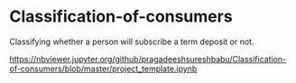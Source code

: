 # Classification-of-consumers
Classifying whether a person will subscribe a term deposit or not.

https://nbviewer.jupyter.org/github/pragadeeshsureshbabu/Classification-of-consumers/blob/master/project_template.ipynb

